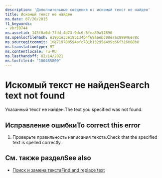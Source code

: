 ```yaml
---
description: 'Дополнительные сведения о: искомый текст не найден'
title: Искомый текст не найден
ms.date: 07/20/2015
f1_keywords:
- vbrID744
ms.assetid: 145f0a6d-7fdd-4d73-9dc6-5fea39a52896
ms.openlocfilehash: e1961e33e185134b4f69aaebc08e7ac89946e78c
ms.sourcegitcommit: 10e719780594efc781b15295e499c66f316068b8
ms.translationtype: MT
ms.contentlocale: ru-RU
ms.lasthandoff: 02/14/2021
ms.locfileid: "100485800"
---
```

# <a name="search-text-not-found"></a><span data-ttu-id="3bc98-103">Искомый текст не найден</span><span class="sxs-lookup"><span data-stu-id="3bc98-103">Search text not found</span></span>

<span data-ttu-id="3bc98-104">Указанный текст не найден.</span><span class="sxs-lookup"><span data-stu-id="3bc98-104">The text you specified was not found.</span></span>  
  
## <a name="to-correct-this-error"></a><span data-ttu-id="3bc98-105">Исправление ошибки</span><span class="sxs-lookup"><span data-stu-id="3bc98-105">To correct this error</span></span>  
  
1. <span data-ttu-id="3bc98-106">Проверьте правильность написания текста.</span><span class="sxs-lookup"><span data-stu-id="3bc98-106">Check that the specified text is spelled correctly.</span></span>  
  
## <a name="see-also"></a><span data-ttu-id="3bc98-107">См. также раздел</span><span class="sxs-lookup"><span data-stu-id="3bc98-107">See also</span></span>

- [<span data-ttu-id="3bc98-108">Поиск и замена текста</span><span class="sxs-lookup"><span data-stu-id="3bc98-108">Find and replace text</span></span>](/visualstudio/ide/finding-and-replacing-text)
